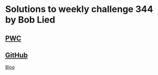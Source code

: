 # Solutions to weekly challenge 344 by Bob Lied

## [PWC](https://perlweeklychallenge.org/blog/perl-weekly-challenge-344/)
## [GitHub](https://github.com/boblied/perlweeklychallenge-club/tree/master/challenge-344/bob-lied)
[Blog](https://dev.to/boblied/pwc-344-task-2-pick-up-the-pieces-3391)
